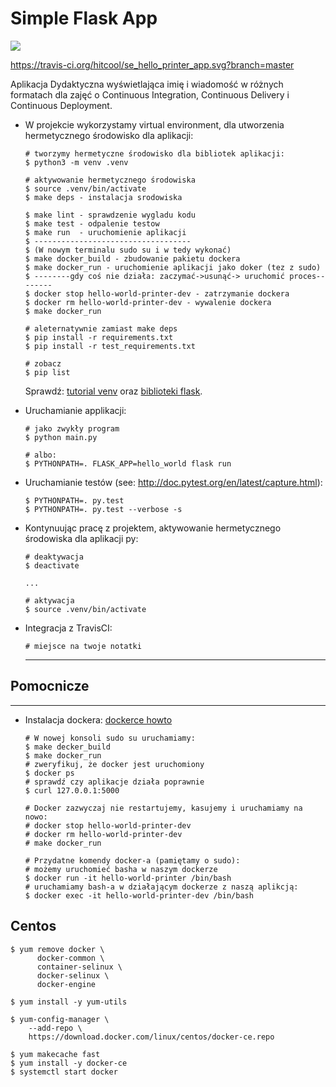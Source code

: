 # Simple Flask App

<a href="https://www.statuscake.com" title="Website Uptime Monitoring"><img src="https://app.statuscake.com/button/index.php?Track=hcQCNlqAEc&Days=1&Design=1" /></a>

https://travis-ci.org/hitcool/se_hello_printer_app.svg?branch=master

Aplikacja Dydaktyczna wyświetlająca imię i wiadomość w różnych formatach dla zajęć
o Continuous Integration, Continuous Delivery i Continuous Deployment.

- W projekcie wykorzystamy virtual environment, dla utworzenia hermetycznego środowisko dla aplikacji:

  ```
  # tworzymy hermetyczne środowisko dla bibliotek aplikacji:
  $ python3 -m venv .venv

  # aktywowanie hermetycznego środowiska
  $ source .venv/bin/activate
  $ make deps - instalacja srodowiska

  $ make lint - sprawdzenie wygladu kodu
  $ make test - odpalenie testow
  $ make run  - uruchomienie aplikacji
  $ -----------------------------------
  $ (W nowym terminalu sudo su i w tedy wykonać)
  $ make docker_build - zbudowanie pakietu dockera
  $ make docker_run - uruchomienie aplikacji jako doker (tez z sudo)
  $ --------gdy coś nie działa: zaczymać->usunąć-> uruchomić proces--------
  $ docker stop hello-world-printer-dev - zatrzymanie dockera
  $ docker rm hello-world-printer-dev - wywalenie dockera
  $ make docker_run

  # aleternatywnie zamiast make deps
  $ pip install -r requirements.txt
  $ pip install -r test_requirements.txt

  # zobacz
  $ pip list
  ```

  Sprawdź: [tutorial venv](https://docs.python.org/3/tutorial/venv.html) oraz [biblioteki flask](http://flask.pocoo.org).

- Uruchamianie applikacji:

  ```
  # jako zwykły program
  $ python main.py

  # albo:
  $ PYTHONPATH=. FLASK_APP=hello_world flask run
  ```

- Uruchamianie testów (see: http://doc.pytest.org/en/latest/capture.html):

  ```
  $ PYTHONPATH=. py.test
  $ PYTHONPATH=. py.test --verbose -s
  ```

- Kontynuując pracę z projektem, aktywowanie hermetycznego środowiska dla aplikacji py:

  ```
  # deaktywacja
  $ deactivate
  ```

  ```
  ...

  # aktywacja
  $ source .venv/bin/activate
  ```

- Integracja z TravisCI:

  ```
  # miejsce na twoje notatki
  ```
  ----------------------------------------

## Pomocnicze

-----------------------------------------

- Instalacja dockera: [dockerce howto](https://docs.docker.com/install/linux/docker-ce/ubuntu/)

  ```
  # W nowej konsoli sudo su uruchamiamy:
  $ make decker_build
  $ make docker_run
  # zweryfikuj, że docker jest uruchomiony
  $ docker ps
  # sprawdź czy aplikacje działa poprawnie
  $ curl 127.0.0.1:5000

  # Docker zazwyczaj nie restartujemy, kasujemy i uruchamiamy na nowo:
  # docker stop hello-world-printer-dev
  # docker rm hello-world-printer-dev
  # make docker_run

  # Przydatne komendy docker-a (pamiętamy o sudo):
  # możemy uruchomieć basha w naszym dockerze
  $ docker run -it hello-world-printer /bin/bash
  # uruchamiamy bash-a w działającym dockerze z naszą aplikcją:
  $ docker exec -it hello-world-printer-dev /bin/bash

  ```
## Centos

  ```
  $ yum remove docker \
        docker-common \
        container-selinux \
        docker-selinux \
        docker-engine

  $ yum install -y yum-utils

  $ yum-config-manager \
      --add-repo \
      https://download.docker.com/linux/centos/docker-ce.repo

  $ yum makecache fast
  $ yum install -y docker-ce
  $ systemctl start docker
  ```
